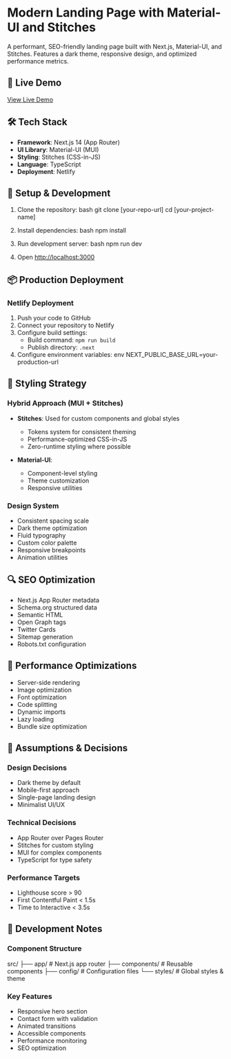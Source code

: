 # Modern Landing Page with Material-UI and Stitches

A performant, SEO-friendly landing page built with Next.js, Material-UI, and Stitches. Features a dark theme, responsive design, and optimized performance metrics.

## 🚀 Live Demo

[View Live Demo](https://cadex-assignment-ts.netlify.app)

## 🛠 Tech Stack

- **Framework**: Next.js 14 (App Router)
- **UI Library**: Material-UI (MUI)
- **Styling**: Stitches (CSS-in-JS)
- **Language**: TypeScript
- **Deployment**: Netlify

## 🔧 Setup & Development

1. Clone the repository:
bash git clone [your-repo-url] cd [your-project-name]


2. Install dependencies:
bash npm install


3. Run development server:
bash npm run dev


4. Open [http://localhost:3000](http://localhost:3000)

## 📦 Production Deployment

### Netlify Deployment

1. Push your code to GitHub
2. Connect your repository to Netlify
3. Configure build settings:
   - Build command: `npm run build`
   - Publish directory: `.next`
4. Configure environment variables:
env NEXT_PUBLIC_BASE_URL=your-production-url


## 🎨 Styling Strategy

### Hybrid Approach (MUI + Stitches)

- **Stitches**: Used for custom components and global styles
  - Tokens system for consistent theming
  - Performance-optimized CSS-in-JS
  - Zero-runtime styling where possible

- **Material-UI**:
  - Component-level styling
  - Theme customization
  - Responsive utilities

### Design System

- Consistent spacing scale
- Dark theme optimization
- Fluid typography
- Custom color palette
- Responsive breakpoints
- Animation utilities

## 🔍 SEO Optimization

- Next.js App Router metadata
- Schema.org structured data
- Semantic HTML
- Open Graph tags
- Twitter Cards
- Sitemap generation
- Robots.txt configuration

## 🚀 Performance Optimizations

- Server-side rendering
- Image optimization
- Font optimization
- Code splitting
- Dynamic imports
- Lazy loading
- Bundle size optimization

## 🧪 Assumptions & Decisions

### Design Decisions
- Dark theme by default
- Mobile-first approach
- Single-page landing design
- Minimalist UI/UX

### Technical Decisions
- App Router over Pages Router
- Stitches for custom styling
- MUI for complex components
- TypeScript for type safety

### Performance Targets
- Lighthouse score > 90
- First Contentful Paint < 1.5s
- Time to Interactive < 3.5s

## 📝 Development Notes

### Component Structure
src/ ├── app/ # Next.js app router ├── components/ # Reusable components ├── config/ # Configuration files └── styles/ # Global styles & theme


### Key Features
- Responsive hero section
- Contact form with validation
- Animated transitions
- Accessible components
- Performance monitoring
- SEO optimization